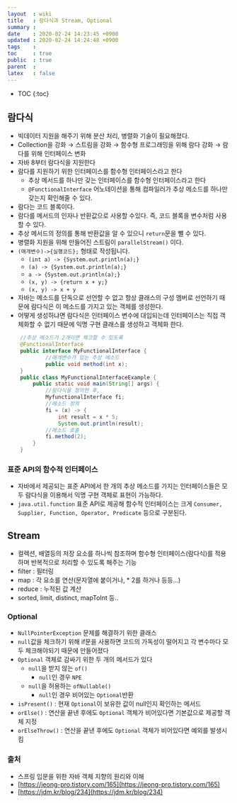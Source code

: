 ```yaml
---
layout  : wiki
title   : 람다식과 Stream, Optional
summary : 
date    : 2020-02-24 14:23:45 +0900
updated : 2020-02-24 14:24:48 +0900
tags    : 
toc     : true
public  : true
parent  : 
latex   : false
---
```

* TOC
{:toc}

## 람다식

- 빅데이터 지원을 해주기 위해 분산 처리, 병렬화 기술이 필요해졌다.
- Collection을 강화 → 스트림을 강화 → 함수형 프로그래밍을 위해 람다 강화 → 람다를 위해 인터페이스 변화
- 자바 8부터 람다식을 지원한다
- 람다를 지원하기 위한 인터페이스를 함수형 인터페이스라고 한다
    - 추상 메서드를 하나만 갖는 인터페이스를 함수형 인터페이스라고 한다
    - `@FunctionalInterface` 어노테이션을 통해 컴파일러가 추상 메소드를 하나만 갖는지 확인해줄 수 있다.
- 람다는 코드 블록이다.
- 람다를 메서드의 인자나 반환값으로 사용할 수있다. 즉, 코드 블록을 변수처럼 사용할 수 있다.
- 추상 메서드의 정의를 통해 반환값을 알 수 있으니 `return`문을 뺄 수 있다.
- 병렬화 지원을 위해 만들어진 스트림이 `parallelStream()` 이다.
- `(매개변수)->{실행코드};` 형태로 작성됩니다.
    - `(int a) -> {System.out.println(a);}`
    - `(a) -> {System.out.println(a);}`
    - `a -> {System.out.println(a);}`
    - `(x, y) -> {return x + y;}`
    - `(x, y) -> x + y`
- 자바는 메소드를 단독으로 선언할 수 없고 항상 클래스의 구성 멤버로 선언하기 때문에 람다식은 이 메소드를 가지고 있는 객체를 생성한다.
- 어떻게 생성하냐면 람다식은 인터페이스 변수에 대입되는데 인터페이스는 직접 객체화할 수 없기 때문에 익명 구현 클래스를 생성하고 객체화 한다.
```java
    //추상 메소드가 2개이면 체크할 수 있도록
    @FunctionalInterface
    public interface MyFunctionalInterface {
    		//매개변수가 있는 추상 메소드
    		public void method(int x);
    }
    public class MyFunctionalInterfaceExample {
    	public static void main(String[] args) {
    		//람다식을 정의한 후,
    		MyfunctionalInterface fi;
    		//메소드 정의
    		fi = (x) -> {
    			int result = x * 5;
    			System.out.println(result);
    		//메소드 호출
    		fi.method(2);
    	}
    }
```

### 표준 API의 함수적 인터페이스

- 자바에서 제공되는 표준 API에서 한 개의 추상 메소드를 가지는 인터페이스들은 모두 람다식을 이용해서 익명 구현 객체로 표현이 가능하다.
- `java.util.function` 표준 API로 제공해 함수적 인터페이스는 크게 `Consumer, Supplier, Function, Operator, Predicate` 등으로 구분된다.

## Stream

- 컬렉션, 배열등의 저장 요소를 하나씩 참조하며 함수형 인터페이스(람다식)를 적용하며 반복적으로 처리할 수 있도록 해주는 기능
- filter : 필터링
- map : 각 요소를 연산(문자열에 붙이거나, * 2를 하거나 등등...)
- reduce : 누적된 값 계산
- sorted, limit, distinct, mapToInt 등..

### Optional

- `NullPointerException` 문제를 해결하기 위한 클래스
- `null`값을 체크하기 위해 if문을 사용하면 코드의 가독성이 떨어지고 각 변수마다 모두 체크해야되기 때문에 만들어졌다
- `Optional` 객체로 감싸기 위한 두 개의 메서드가 있다
    - `null`을 받지 않는 `of()`
        - `null`인 경우 `NPE`
    - `null`을 허용하는 `ofNullable()`
        - `null`인 경우 비어있는 `Optional`반환
- `isPresent()` : 현재 `Optional`이 보유한 값이 null인지 확인하는 메서드
- `orElse()` : 연산을 끝낸 후에도 `Optional` 객체가 비어있다면 기본값으로 제공할 객체 지정
- `orElseThrow()` : 연산을 끝낸 후에도 `Optional` 객체가 비어있다면 예외를 발생시킴

### 출처

- 스프링 입문을 위한 자바 객체 지향의 원리와 이해
- [https://jeong-pro.tistory.com/165](https://jeong-pro.tistory.com/165)
- [https://jdm.kr/blog/234](https://jdm.kr/blog/234)
